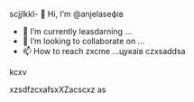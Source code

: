 scjjlkkl- 👋 Hi, I’m @anjelaseфів
- 🌱 I’m currently leasdarning ...
- 💞️ I’m looking to collaborate on ...
- 📫 How to reach zxcme ...цукаів
czxsaddsa
<!---XCVasdsadcxvbvnsfdxcv
anjelase/anjelase is a ✨ special ✨ repository because its `README.md` (this file) appearsa on your GitHub profile.
You can click txbnhe Preview link to dtake a lookasdascxz at your changes.dasvcvdf
--->kcxv
xzsdfzcxafsxXZacscxz
as
